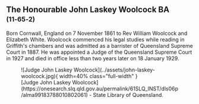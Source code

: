 ## The Honourable John Laskey Woolcock BA <small>(11‑65‑2)</small>

Born Cornwall, England on 7 November 1861 to Rev William Woolcock and Elizabeth White. Woolcock commenced his legal studies while reading in Griffith's chambers and was admitted as a barrister of Queensland Supreme Court in 1887. He was appointed a Judge of the Queensland Supreme Court in 1927 and died in office less than two years later on 18 January 1929.

<figure markdown>
  ![Judge John Laskey Woolcock](../assets/john-laskey-woolcock.jpg){ width=40% class="full-width" }
  <figcaption markdown>[Judge John Laskey Woolcock](https://onesearch.slq.qld.gov.au/permalink/61SLQ_INST/dls06p/alma99183788010802061) - State Library of Queensland.</figcaption>
</figure>